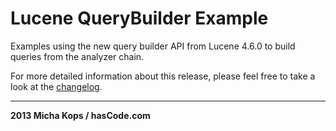 # Lucene QueryBuilder Example

Examples using the new query builder API from Lucene 4.6.0 to build queries from the analyzer chain.

For more detailed information about this release, please feel free to take a look at the [changelog].

----

**2013 Micha Kops / hasCode.com**

   [changelog]:http://lucene.apache.org/core/4_6_0/changes/Changes.html#v4.6.0.new_features